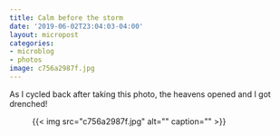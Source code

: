 ```yaml
---
title: Calm before the storm
date: '2019-06-02T23:04:03-04:00'
layout: micropost
categories:
- microblog
- photos
image: c756a2987f.jpg
---
```


As I cycled back after taking this photo, the heavens opened and I got drenched!

<figure class="photo">
  {{< img src="c756a2987f.jpg" alt="" caption="" >}}

</figure>





